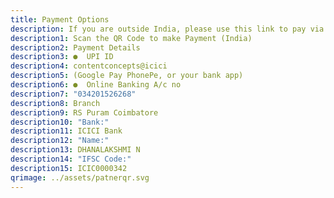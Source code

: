 ```yaml
---
title: Payment Options
description: If you are outside India, please use this link to pay via PayPal
description1: Scan the QR Code to make Payment (India)
description2: Payment Details
description3: ●  UPI ID
description4: contentconcepts@icici
description5: (Google Pay PhonePe, or your bank app)
description6: ●  Online Banking A/c no
description7: "034201526268"
description8: Branch
description9: RS Puram Coimbatore
description10: "Bank:"
description11: ICICI Bank
description12: "Name:"
description13: DHANALAKSHMI N
description14: "IFSC Code:"
description15: ICIC0000342
qrimage: ../assets/patnerqr.svg
---
```

